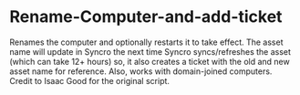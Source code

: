 # Rename-Computer-and-add-ticket
 Renames the computer and optionally restarts it to take effect. The asset name will update in Syncro the next time Syncro syncs/refreshes the asset (which can take 12+ hours) so, it also creates a ticket with the old and new asset name for reference. Also, works with domain-joined computers. Credit to Isaac Good for the original script.
